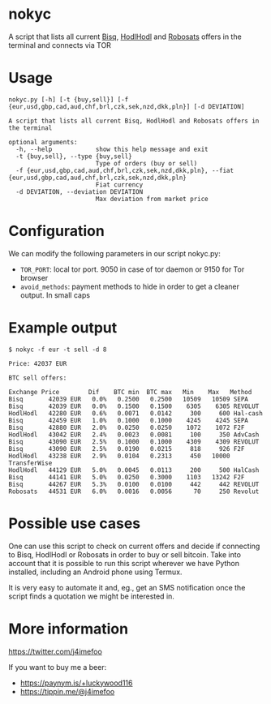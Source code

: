 # nokyc 
A script that lists all current [Bisq](https://bisq.network), [HodlHodl](https://hodlhodl.com) and [Robosats](https://unsafe.robosats.com) offers in the terminal and connects via TOR


# Usage
```
nokyc.py [-h] [-t {buy,sell}] [-f {eur,usd,gbp,cad,aud,chf,brl,czk,sek,nzd,dkk,pln}] [-d DEVIATION]

A script that lists all current Bisq, HodlHodl and Robosats offers in the terminal

optional arguments:
  -h, --help            show this help message and exit
  -t {buy,sell}, --type {buy,sell}
                        Type of orders (buy or sell)
  -f {eur,usd,gbp,cad,aud,chf,brl,czk,sek,nzd,dkk,pln}, --fiat {eur,usd,gbp,cad,aud,chf,brl,czk,sek,nzd,dkk,pln}
                        Fiat currency
  -d DEVIATION, --deviation DEVIATION
                        Max deviation from market price

```

# Configuration

We can modify the following parameters in our script nokyc.py:

- `TOR_PORT`: local tor port. 9050 in case of tor daemon or 9150 for Tor browser
- `avoid_methods`: payment methods to hide in order to get a cleaner output. In small caps


# Example output
```
$ nokyc -f eur -t sell -d 8

Price: 42037 EUR

BTC sell offers:

Exchange Price        Dif    BTC min  BTC max   Min    Max   Method
Bisq       42039 EUR   0.0%   0.2500   0.2500   10509   10509 SEPA
Bisq       42039 EUR   0.0%   0.1500   0.1500    6305    6305 REVOLUT
HodlHodl   42280 EUR   0.6%   0.0071   0.0142     300     600 Hal-cash
Bisq       42459 EUR   1.0%   0.1000   0.1000    4245    4245 SEPA
Bisq       42880 EUR   2.0%   0.0250   0.0250    1072    1072 F2F
HodlHodl   43042 EUR   2.4%   0.0023   0.0081     100     350 AdvCash
Bisq       43090 EUR   2.5%   0.1000   0.1000    4309    4309 REVOLUT
Bisq       43090 EUR   2.5%   0.0190   0.0215     818     926 F2F
HodlHodl   43238 EUR   2.9%   0.0104   0.2313     450   10000 TransferWise
HodlHodl   44129 EUR   5.0%   0.0045   0.0113     200     500 HalCash
Bisq       44141 EUR   5.0%   0.0250   0.3000    1103   13242 F2F
Bisq       44267 EUR   5.3%   0.0100   0.0100     442     442 REVOLUT
Robosats   44531 EUR   6.0%   0.0016   0.0056      70     250 Revolut

```

# Possible use cases
One can use this script to check on current offers and decide if connecting to Bisq, HodlHodl or Robosats in order to buy or sell bitcoin. Take into account that it is possible to run this script wherever we have Python installed, including an Android phone using Termux.

It is very easy to automate it and, eg., get an SMS notification once the script finds a quotation we might be interested in. 

# More information
https://twitter.com/j4imefoo

If you want to buy me a beer:

- https://paynym.is/+luckywood116
- https://tippin.me/@j4imefoo
